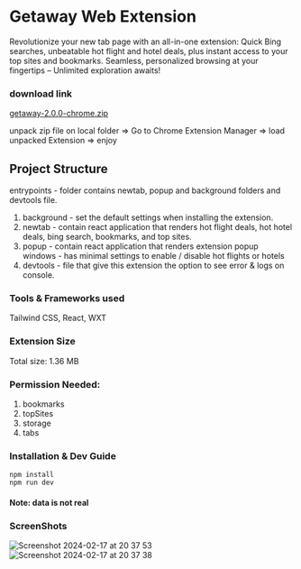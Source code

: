 # Getaway Web Extension
Revolutionize your new tab page with an all-in-one extension: Quick Bing searches, unbeatable hot flight and hotel deals, plus instant access to your top sites and bookmarks. Seamless, personalized browsing at your fingertips – Unlimited exploration awaits! 

### download link
[getaway-2.0.0-chrome.zip](https://github.com/Bar856/getaway-wxt/files/14320187/getaway-2.0.0-chrome.zip)

unpack zip file on local folder => Go to Chrome Extension Manager => load unpacked Extension => enjoy

## Project Structure
entrypoints - folder contains newtab, popup and background folders and devtools file. 
1. background - set the default settings when installing the extension. 
2. newtab - contain react application that renders hot flight deals, hot hotel deals, bing search, bookmarks, and top sites.
3. popup - contain react application that renders extension popup windows - has minimal settings to enable / disable hot flights or hotels  
4. devtools - file that give this extension the option to see error & logs on console.

### Tools & Frameworks used
Tailwind CSS, React, WXT

### Extension Size
Total size: 1.36 MB     

### Permission Needed:
1. bookmarks
2. topSites
3. storage
4. tabs

### Installation & Dev Guide
```
npm install
npm run dev
```

#### Note: data is not real

### ScreenShots
![Screenshot 2024-02-17 at 20 37 53](https://github.com/Bar856/getaway-wxt/assets/73421962/c962f600-a595-4b60-8d6c-a937e89d83cb)
![Screenshot 2024-02-17 at 20 37 38](https://github.com/Bar856/getaway-wxt/assets/73421962/5c5c6548-5cad-404d-8b7d-a23ede61ebb3)


